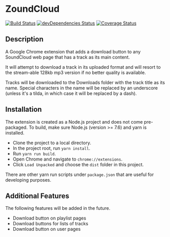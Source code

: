 # ZoundCloud

[![Build Status](https://img.shields.io/travis/xtangle/ZoundCloud/master.svg)](https://travis-ci.org/xtangle/ZoundCloud) 
[![devDependencies Status](https://img.shields.io/david/dev/xtangle/ZoundCloud.svg)](https://david-dm.org/xtangle/ZoundCloud?type=dev)
[![Coverage Status](https://img.shields.io/coveralls/github/xtangle/ZoundCloud/master.svg)](https://coveralls.io/github/xtangle/ZoundCloud?branch=master)

## Description

A Google Chrome extension that adds a download button to any SoundCloud web page that has
a track as its main content.

It will attempt to download a track in its uploaded format and will resort to the 
stream-able 128kb mp3 version if no better quality is available.

Tracks will be downloaded to the Downloads folder with the track title as its name.
Special characters in the name will be replaced by an underscore (unless it's a tilda, in which
case it will be replaced by a dash).

## Installation

The extension is created as a Node.js project and does not come pre-packaged. 
To build, make sure Node.js (version >= 7.6) and yarn is installed.

- Clone the project to a local directory.
- In the project root, run `yarn install`.
- Run `yarn run build`.
- Open Chrome and navigate to `chrome://extensions`.
- Click `Load Unpacked` and choose the `dist` folder in this project.

There are other yarn run scripts under `package.json` that are useful for developing purposes.

## Additional Features

The following features will be added in the future.

- Download button on playlist pages
- Download buttons for lists of tracks
- Download button on user pages